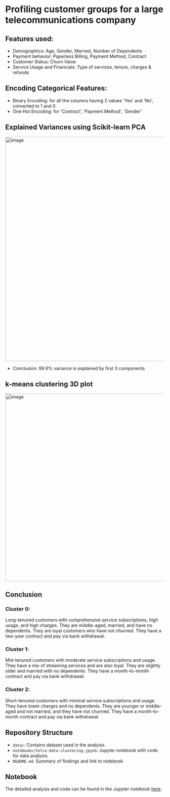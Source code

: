# Profiling customer groups for a large telecommunications company
## Features used:

- Demographics: Age, Gender, Married, Number of Dependents
- Payment behavior: Paperless Billing, Payment Method, Contract
- Customer Status: Churn Value
- Service Usage and Financials: Type of services, tenure, charges & refunds

## Encoding Categorical Features:

- Binary Encoding: for all the columns having 2 values 'Yes' and 'No', converted to 1 and 0
- One Hot Encoding: for 'Contract', 'Payment Method', 'Gender'

## Explained Variances using Scikit-learn PCA
<img width="709" alt="image" src="https://github.com/mitbans/telco-data-clustering-customer-segmentation/assets/166747739/cb6280bc-f2df-43e4-9172-497a46f36aee">

- Conclusion: 99.9% variance is explained by first 3 components.

## k-means clustering 3D plot
<img width="593" alt="image" src="https://github.com/mitbans/telco-data-clustering-customer-segmentation/assets/166747739/d1e29597-a52b-438f-9ba8-aa40706d4247">

## Conclusion

### Cluster 0: 
Long-tenured customers with comprehensive service subscriptions, high usage, and high charges. They are middle-aged, married, and have no dependents. They are loyal customers who have not churned. They have a two-year contract and pay via bank withdrawal.
### Cluster 1: 
Mid-tenured customers with moderate service subscriptions and usage. They have a mix of streaming services and are also loyal. They are slightly older and married with no dependents. They have a month-to-month contract and pay via bank withdrawal.
### Cluster 2: 
Short-tenured customers with minimal service subscriptions and usage. They have lower charges and no dependents. They are younger or middle-aged and not married, and they have not churned. They have a month-to-month contract and pay via bank withdrawal.

## Repository Structure
- <code>data/</code>: Contains dataset used in the analysis.
- <code>notebooks/telco-data-clustering.jpynb</code>: Jupyter notebook with code for data analysis.
- <code>README.md</code>: Summary of findings and link to notebook

## Notebook
The detailed analysis and code can be found in the Jupyter notebook <a href="https://github.com/mitbans/telco-data-clustering-customer-segmentation/blob/main/notebooks/telco-data-clustering.ipynb">here</a>.

